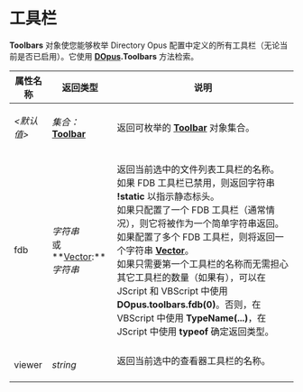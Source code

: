 # 工具栏

**Toolbars** 对象使您能够枚举 Directory Opus 配置中定义的所有工具栏（无论当前是否已启用）。它使用 **[DOpus](dopus.zh.md).Toolbars** 方法检索。

<table>
<thead><tr><th>
属性名称</th><th>
返回类型</th><th>
说明
</th></tr></thead><tbody><tr><td>

*\<默认值\>*</td><td>

*集合：***[Toolbar](toolbar.zh.md)**</td><td>

返回可枚举的 **[Toolbar](toolbar.zh.md)** 对象集合。
</td></tr><tr><td>
fdb</td><td>

*字符串*  
或  
**[Vector](vector.zh.md):***字符串*</td><td>

返回当前选中的文件列表工具栏的名称。  
如果 FDB 工具栏已禁用，则返回字符串 **!static** 以指示静态标头。  
如果只配置了一个 FDB 工具栏（通常情况），则它将被作为一个简单字符串返回。  
如果配置了多个 FDB 工具栏，则将返回一个字符串 **[Vector](vector.zh.md)**。  
如果只需要第一个工具栏的名称而无需担心其它工具栏的数量（如果有），可以在 JScript 和 VBScript 中使用 **DOpus.toolbars.fdb(0)**。否则，在 VBScript 中使用 **TypeName(...)**，在 JScript 中使用 **typeof** 确定返回类型。
</td></tr><tr><td>
viewer</td><td>

*string*</td><td>
返回当前选中的查看器工具栏的名称。
</td></tr></tbody>
</table>